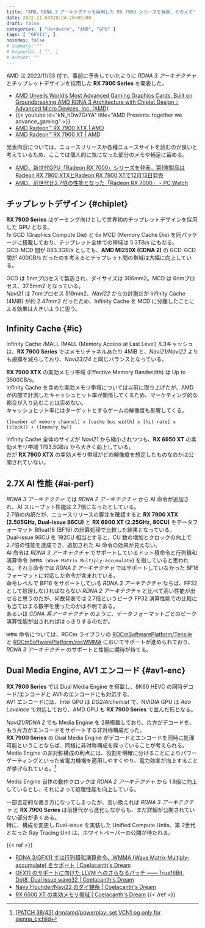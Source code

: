 ```yaml
---
title: "AMD、RDNA 3 アーキテクチャを採用した RX 7900 シリーズを発表、そのメモ"
date: 2022-11-04T20:24:20+09:00
draft: false
categories: [ "Hardware", "AMD", "GPU" ]
tags: [ "GFX11", ]
noindex: false
# summary: ""
# keywords: [ "", ]
# author: ""
---
```


AMD は 2022/11/03 付で、事前に予告していたように *RDNA 3 アーキテクチャ* とチップレットデザインを採用した **RX 7900 Series** を発表した。  

 * [AMD Unveils World’s Most Advanced Gaming Graphics Cards, Built on Groundbreaking AMD RDNA 3 Architecture with Chiplet Design :: Advanced Micro Devices, Inc. (AMD)](https://ir.amd.com/news-events/press-releases/detail/1099/amd-unveils-worlds-most-advanced-gaming-graphics-cards)
 * {{< youtube id="kN_hDw7GrYA" title="AMD Presents: together we advance_gaming" >}}
 * [AMD Radeon™ RX 7900 XTX | AMD](https://www.amd.com/en/products/graphics/amd-radeon-rx-7900xtx)
 * [AMD Radeon™ RX 7900 XT | AMD](https://www.amd.com/en/products/graphics/amd-radeon-rx-7900xt)

発表内容については、ニュースリリースか各種ニュースサイトを読むのが良いと考えているため、ここでは個人的に気になった部分のメモや補足に留める。  

 * [AMD，新世代GPU「Radeon RX 7000」シリーズを発表。第1弾製品はRadeon RX 7900 XTXとRadeon RX 7900 XTで12月13日発売](https://www.4gamer.net/games/660/G066019/20221104001/)
 * [AMD、前世代比2.7倍の性能となった「Radeon RX 7000」 - PC Watch](https://pc.watch.impress.co.jp/docs/news/1452983.html)

## チップレットデザイン {#chiplet}
**RX 7900 Series** はゲーミング向けとして世界初のチップレットデザインを採用した GPU となる。  
1x GCD (Graphics Compute Die) と 6x MCD (Memory Cache Die) を同パッケージに搭載しており、チップレット全体での帯域は 5.3TB/s にもなる。  
GCD-MCD 間が 883.3GB/s としても、**AMD MI250X (CDNA 2)** の GCD-GCD 間が 400GB/s だったのを考えるとチップレット間の帯域は大幅に向上している。  

GCD は 5nmプロセスで製造され、ダイサイズは 306mm2。MCD は 6nmプロセス、37.5mm2 となっている。  
*Navi21* は 7nmプロセス 519mm2、*Navi22* からの計測だが Infinity Cache (4MiB) が約 2.47mm2 だったため、Infinity Cache を MCD に分離したことによる効果は大きいように思う。  

## Infinity Cache {#ic}
Infinity Cache /MALL (MALL (Memory Access at Last Level) /L3キャッシュは、**RX 7900 Series** ではメモリチャネルあたり 4MiB と、*Navi21/Navi22* よりも規模を減らしており、*Navi23/24* と同じバランスとなっている。  

**RX 7900 XTX** の実効メモリ帯域 (Effective Memory Bandwidth) は Up to 3500GB/s。  
Infinity Cache を含めた実効メモリ帯域については以前に取り上げたが、AMD が内部で計測したキャッシュヒット率が関係してくるため、マーケティング的な都合が入り込むことは否めない。  
キャッシュヒット率にはターゲットとするゲームの解像度も影響してくる。  

`([number of memory channel] x [cache bus width] x [hit rate] x [clock]) + ([memory bw])`  

Infinity Cache 全体のサイズが *Navi21* から縮小されつつも、**RX 6950 XT** の実効メモリ帯域 1793.5GB/s から大きく向上している。  
だが **RX 7900 XTX** の実効メモリ帯域がどの解像度を想定したものなのかは公開されていない。  

## 2.7X AI 性能 {#ai-perf}
*RDNA 3 アーキテクチャ* では *RDNA 2 アーキテクチャ* から AI 命令が追加され、AI スループット性能は 2.7倍になったとしている。  
2.7倍の内訳だが、ニュースリリースの脚注を確認すると **RX 7900 XTX (2.505GHz, Dual-issue 96CU)** と **RX 6900 XT (2.25GHz, 80CU)** をデータフォーマット Bfloat16 (BF16) の計算処理で比較した結果となっている。  
Dual-issue 96CU を 192CU 相当とすると、CU 数の増加とクロックの向上で 2.7倍の性能を達成でき、追加された AI 命令の効果が見えない。  
AI 命令は *RDNA 3 アーキテクチャ* でサポートしているドット積命令と行列積和演算命令 (`WMMA (Wave Matrix Multiply-accumulate`) を指していると思われる。それら命令では *RDNA 2 アーキテクチャ* ではサポートしていなかった BF16 フォーマットに対応した命令が含まれている。  
命令レベルで BF16 をサポートしている *RDNA 3 アーキテクチャ* ならば、FP32 として処理しなければならない *RDNA 2 アーキテクチャ* と比べて高い性能が出せると思うのだが、何故発表では 2.7倍というピーク FP32 演算性能での比較にも当てはまる数字を使ったのかは不明である。  
あるいは *CDNA 系アーキテクチャ* のように、データフォーマットごとのピーク演算性能が出されればはっきりするのだが。  

`WMMA` 命令については、ROCm ライブラリの [ROCmSoftwarePlatform/Tensile](https://github.com/ROCmSoftwarePlatform/Tensile) と [ROCmSoftwarePlatform/rocWMMA](https://github.com/ROCmSoftwarePlatform/rocWMMA) においてサポートが進められており、*RDNA 3 アーキテクチャ* のサポートと性能に期待が持てる。  

## Dual Media Engine, AV1 エンコード {#av1-enc}
**RX 7900 Series** では Dual Media Engine を搭載し、8K60 HEVC の同時デコード/エンコードと AV1 のエンコードにも対応する。  
AV1 エンコードには、Intel GPU は *DG2/Alchemist* で、NVIDIA GPU は *Ada Lovelace* で対応しており、AMD GPU も **RX 7900 Series** で並んだ形となる。  

*Navi21/RDNA 2* でも Media Engine を 2基搭載しており、片方がデコードを、もう片方がエンコードをサポートする非対称構成だった。  
**RX 7900 Series** の Dual Media Engine がデコードとエンコードを同時に処理可能ということならば、同様に非対称構成を採っていることが考えられる。  
Media Engine の非対称構成の利点には、役割を明確に分けることによりパワーゲーティングといった省電力機構を適用しやすくやり、電力効率が向上することが挙げられている。[^navi21-vcn]  

[^navi21-vcn]: [[PATCH 38/42] drm/amd/powerplay: set VCN1 pg only for sienna_cichlid](https://lists.freedesktop.org/archives/amd-gfx/2020-July/051564.html)

Media Engine 自体の動作クロックは *RDNA 2 アーキテクチャ* から 1.8倍に向上しているとし、それによって処理性能も向上している。  

一部否定的な書き方になってしまったが、言い換えれば *RDNA 3 アーキテクチャ* と **RX 7900 Series** は前世代から進化しながらも、まだ詳細が公開されていない部分が多くある。  
特に、構成を変更し Dual-issue を実装した Unified Compute Units、第 2世代となった Ray Tracing Unit は、ホワイトペーパーの公開が待たれる。  

{{< ref >}}
 * [RDNA 3/GFX11 では行列積和演算命令、WMMA (Wave Matrix Multiply-accumulate) をサポート | Coelacanth's Dream](/posts/2022/06/29/gfx11-wmma-inst/)
 * [GFX11 のサポートに向けた LLVM へのさらなるパッチ ―― True16Bit, Dot8, Dual issue wave32 | Coelacanth's Dream](/posts/2022/05/10/llvm-gfx11-dual-issue/)
 * [Navy Flounder/Navi22 のダイ観察 | Coelacanth's Dream](/posts/2021/12/02/navy_flounder-dieshot/)
 * [RX 6500 XT の実効メモリ帯域 | Coelacanth's Dream](/posts/2022/01/13/rx-6500-xt-effective-bw/)
{{< /ref >}}
